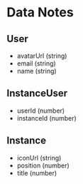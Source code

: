 # Data Notes

## User

- avatarUrl (string)
- email (string)
- name (string)

## InstanceUser

- userId (number)
- instanceId (number)

## Instance

- iconUrl (string)
- position (number)
- title (number)
